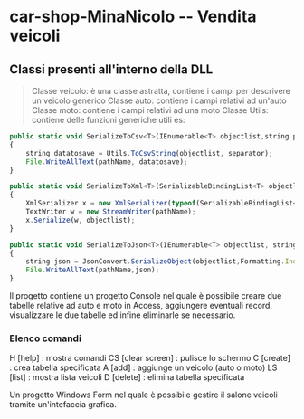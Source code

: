 # car-shop-MinaNicolo -- Vendita veicoli #
## Classi presenti all'interno della DLL ##
> Classe veicolo: è una classe astratta, contiene i campi per descrivere un veicolo generico
> Classe auto: contiene i campi relativi ad un'auto
> Classe moto: contiene i campi relativi ad una moto
> Classe Utils: contiene delle funzioni generiche utili
        es: 
```javascript
public static void SerializeToCsv<T>(IEnumerable<T> objectlist,string pathName,string separator="|")
{
    string datatosave = Utils.ToCsvString(objectlist, separator);
    File.WriteAllText(pathName, datatosave);
}

public static void SerializeToXml<T>(SerializableBindingList<T> objectlist, string pathName)
{
    XmlSerializer x = new XmlSerializer(typeof(SerializableBindingList<T>));
    TextWriter w = new StreamWriter(pathName);
    x.Serialize(w, objectlist);
}

public static void SerializeToJson<T>(IEnumerable<T> objectlist, string pathName)
{
    string json = JsonConvert.SerializeObject(objectlist,Formatting.Indented);
    File.WriteAllText(pathName,json);
}
```
Il progetto contiene un progetto Console nel quale è possibile creare due tabelle relative ad auto e moto in Access, aggiungere eventuali record, visualizzare le due tabelle ed infine eliminarle se necessario.
### Elenco comandi ###
>
H  [help] : mostra comandi
CS [clear screen] : pulisce lo schermo
C  [create] : crea tabella specificata
A  [add] : aggiunge un veicolo (auto o moto)
LS [list] : mostra lista veicoli
D  [delete] : elimina tabella specificata
>

Un progetto Windows Form nel quale è possibile gestire il salone veicoli tramite un'intefaccia grafica.
